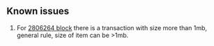 ## Known issues

1. For [2806264 block]() there is a transaction with size more than 1mb, general rule, size of item can be >1mb.
